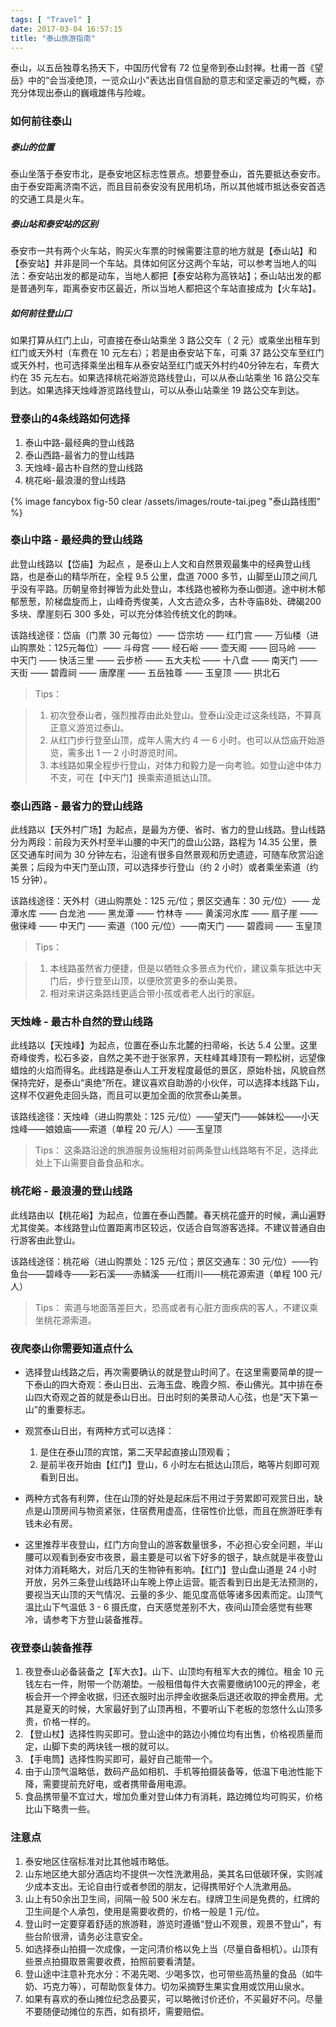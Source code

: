 ```yaml
---
tags: [ "Travel" ]
date: 2017-03-04 16:57:15
title: "泰山旅游指南"
---
```


泰山，以五岳独尊名扬天下，中国历代曾有 72 位皇帝到泰山封禅。杜甫一首《望岳》中的“会当凌绝顶，一览众山小”表达出自信自励的意志和坚定豪迈的气概，亦充分体现出泰山的巍峨雄伟与险峻。

<!--more-->

### 如何前往泰山

##### 泰山的位置

泰山坐落于泰安市北，是泰安地区标志性景点。想要登泰山，首先要抵达泰安市。由于泰安距离济南不远，而且目前泰安没有民用机场，所以其他城市抵达泰安首选的交通工具是火车。

##### 泰山站和泰安站的区别

泰安市一共有两个火车站，购买火车票的时候需要注意的地方就是【泰山站】和【泰安站】并非是同一个车站。具体如何区分这两个车站，可以参考当地人的叫法：泰安站出发的都是动车，当地人都把【泰安站称为高铁站】；泰山站出发的都是普通列车，距离泰安市区最近，所以当地人都把这个车站直接成为【火车站】。

##### 如何前往登山口

如果打算从红门上山，可直接在泰山站乘坐 3 路公交车（ 2 元）或乘坐出租车到红门或天外村（车费在 10 元左右）；若是由泰安站下车，可乘 37 路公交车至红门或天外村，也可选择乘坐出租车从泰安站至红门或天外村约40分钟左右，车费大约在 35 元左右。如果选择桃花峪游览路线登山，可以从泰山站乘坐 16 路公交车到达。如果选择天烛峰游览路线登山，可以从泰山站乘坐 19 路公交车到达。

### 登泰山的4条线路如何选择

1. 泰山中路-最经典的登山线路
2. 泰山西路-最省力的登山线路
3. 天烛峰-最古朴自然的登山线路
4. 桃花峪-最浪漫的登山线路

{% image fancybox fig-50 clear /assets/images/route-tai.jpeg "泰山路线图" %}

### 泰山中路 - 最经典的登山线路
此登山线路以【岱庙】为起点 ，是泰山上人文和自然景观最集中的经典登山线路，也是泰山的精华所在，全程 9.5 公里，盘道 7000 多节，山脚至山顶之间几乎没有平路。历朝皇帝封禅皆为此处登山，本线路也被称为泰山御道。途中树木郁郁葱葱，阶梯盘旋而上，山峰奇秀俊美，人文古迹众多，古朴寺庙8处、碑碣200多块、摩崖刻石 300 多处，可以充分体验传统文化的韵味。


该路线途径：岱庙（门票 30 元每位）—— 岱宗坊 —— 红门宫 —— 万仙楼（进山购票处：125元每位）—— 斗母宫 —— 经石峪 —— 壶天阁 —— 回马岭 —— 中天门 —— 快活三里 —— 云步桥 —— 五大夫松 —— 十八盘 —— 南天门 —— 天街 —— 碧霞祠 —— 唐摩崖 —— 五岳独尊 —— 玉皇顶 —— 拱北石

> Tips：

>  1. 初次登泰山者，强烈推荐由此处登山。登泰山没走过这条线路，不算真正意义游览过泰山。
>  2. 从红门步行登至山顶，成年人需大约 4 — 6 小时。也可以从岱庙开始游览，需多出 1 — 2 小时游览时间。
>  3. 本线路如果全程步行登山，对体力和毅力是一向考验。如登山途中体力不支，可在【中天门】换乘索道抵达山顶。

### 泰山西路 - 最省力的登山线路

此线路以【天外村广场】为起点，是最为方便、省时、省力的登山线路。登山线路分为两段：前段为天外村至半山腰的中天门的盘山公路，路程为 14.35 公里，景区交通车时间为 30 分钟左右，沿途有很多自然景观和历史遗迹，可随车欣赏沿途美景；后段为中天门至山顶，可以选择步行登山（约 2 小时）或者乘坐索道（约 15 分钟）。


该路线途径：天外村（进山购票处：125 元/位；景区交通车：30 元/位）—— 龙潭水库 —— 白龙池 —— 黑龙潭 —— 竹林寺 —— 黄溪河水库 —— 扇子崖 —— 傲徕峰 —— 中天门 —— 索道（100 元/位）——南天门 —— 碧霞祠 —— 玉皇顶

> Tips：

>   1. 本线路虽然省力便捷，但是以牺牲众多景点为代价，建议乘车抵达中天门后，步行登至山顶，以便欣赏更多的泰山美景。
>   2. 相对来讲这条路线更适合带小孩或者老人出行的家庭。

### 天烛峰 - 最古朴自然的登山线路

此线路以【天烛峰】为起点，位置在泰山东北麓的扫帚峪，长达 5.4 公里。这里奇峰俊秀，松石多姿，自然之美不逊于张家界，天柱峰其峰顶有一颗松树，远望像蜡烛的火焰而得名。此线路是泰山人工开发程度最低的景区，原始朴拙，风貌自然保持完好，是泰山“奥绝”所在。建议喜欢自助游的小伙伴，可以选择本线路下山，这样不仅避免走回头路，而且可以更加全面的欣赏泰山美景。


该路线途径：天烛峰（进山购票处：125 元/位）——望天门——姊妹松——小天烛峰——娘娘庙——索道（单程 20 元/人）——玉皇顶

> Tips：
> 这条路沿途的旅游服务设施相对前两条登山线路略有不足，选择此处上下山需要自备食品和水。

### 桃花峪 - 最浪漫的登山线路

此线路由以【桃花峪】为起点，位置在泰山西麓。春天桃花盛开的时候，满山遍野尤其俊美。本线路登山位置距离市区较远，仅适合自驾游客选择。不建议普通自由行游客由此登山。

该路线途径：桃花峪（进山购票处：125 元/位；景区交通车：30 元/位）——钓鱼台——碧峰寺——彩石溪——赤鳞溪——红雨川——桃花源索道（单程 100 元/人）

> Tips：
> 索道与地面落差巨大，恐高或者有心脏方面疾病的客人，不建议乘坐桃花源索道。

### 夜爬泰山你需要知道点什么

- 选择登山线路之后，再次需要确认的就是登山时间了。在这里需要简单的提一下泰山的四大奇观：泰山日出、云海玉盘、晚霞夕照、泰山佛光。其中排在泰山四大奇观之首的就是泰山日出。日出时刻的美景动人心弦，也是“天下第一山”的重要标志。

- 观赏泰山日出，有两种方式可以选择：

  1. 是住在泰山顶的宾馆，第二天早起直接山顶观看；
  2. 是前半夜开始由【红门】登山，6 小时左右抵达山顶后，略等片刻即可观看到日出。


- 两种方式各有利弊，住在山顶的好处是起床后不用过于劳累即可观赏日出，缺点是山顶房间与物资紧张，住宿费用虚高，住宿性价比低，而且在旅游旺季有钱未必有房。

- 这里推荐半夜登山，红门方向登山的游客数量很多，不必担心安全问题，半山腰可以观看到泰安市夜景，最主要是可以省下好多的银子，缺点就是半夜登山对体力消耗略大，对后几天的生物钟有影响。【红门】登山盘山道是 24 小时开放，另外三条登山线路环山车晚上停止运营。能否看到日出是无法预测的，要视当天山顶的天气情况、云量的多少、能见度高低等诸多因素而定。山顶气温比山下气温低 3 - 6 摄氏度，白天感觉差别不大，夜间山顶会感觉有些寒冷，请参考下方登山装备推荐。

### 夜登泰山装备推荐

1. 夜登泰山必备装备之【军大衣】。山下、山顶均有租军大衣的摊位。租金 10 元钱左右一件，附带一个防潮垫。一般租借每件大衣需要缴纳100元的押金，老板会开一个押金收据，归还衣服时出示押金收据条后退还收取的押金费用。尤其是夏天的时候，大家最好到了山顶再租，不要听山下老板的忽悠什么山顶多贵，价格一样的。
2. 【登山杖】选择性购买即可。登山途中的路边小摊位均有出售，价格视质量而定，山脚下卖的两块钱一根的就可以。
3. 【手电筒】选择性购买即可，最好自己能带一个。
4. 由于山顶气温略低，数码产品如相机、手机等拍摄装备等，低温下电池性能下降，需要提前充好电，或者携带备用电源。
5. 食品携带量不宜过大，增加负重对登山体力有消耗，路边摊位均可购买，价格比山下略贵一些。

### 注意点
1. 泰安地区住宿标准对比其他城市略低。
2. 山东地区绝大部分酒店均不提供一次性洗漱用品，美其名曰低碳环保，实则减少成本支出。无论自由行或者参团的朋友，记得携带好个人洗漱用品。
3. 山上有50余出卫生间，间隔一般 500 米左右。绿牌卫生间是免费的，红牌的卫生间是个人承包，使用是需要收费的，价格一般是 1 元/位。
4. 登山时一定要穿着舒适的旅游鞋，游览时遵循“登山不观景，观景不登山”，有些台阶很滑，请务必注意安全。
5. 如选择泰山拍摄一次成像，一定问清价格以免上当（尽量自备相机）。山顶有些景点拍摄取景需要收费，拍照前要看清楚。
6. 登山途中注意补充水分：不渴先喝、少喝多饮，也可带些高热量的食品（如牛奶、巧克力等），可帮助恢复体力。切勿采摘野生果实食用或饮用山泉水。
7. 如果有喜欢的泰山摊位纪念品要买，可以略微讨价还价，不买最好不问。尽量不要随便动摊位的东西，如有损坏，需要赔偿。
